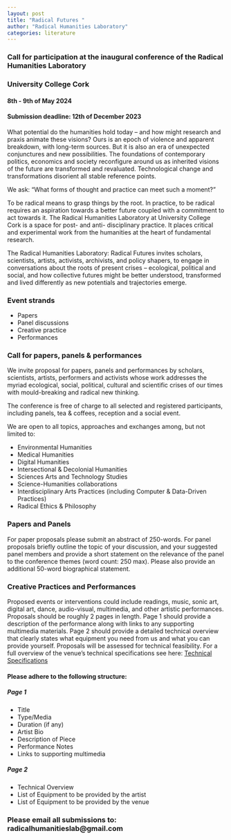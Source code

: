 ```yaml
---
layout: post
title: "Radical Futures "
author: "Radical Humanities Laboratory"
categories: literature
---
```


<h3>Call for participation at the inaugural conference of the Radical Humanities Laboratory</h3>
<h3>University College Cork</h3>
<h4>8th - 9th of May 2024</h4>
<h4>Submission deadline: 12th of December 2023</h4>

What potential do the humanities hold today – and how might research and praxis animate these visions? Ours is an epoch of violence and apparent breakdown, with long-term sources. But it is also an era of unexpected conjunctures and new possibilities. The foundations of contemporary politics, economics and society reconfigure around us as inherited visions of the future are transformed and revaluated. Technological change and transformations disorient all stable reference points.  

We ask: “What forms of thought and practice can meet such a moment?” 

To be radical means to grasp things by the root. In practice, to be radical requires an aspiration towards a better future coupled with a commitment to act towards it. The Radical Humanities Laboratory at University College Cork is a space for post- and anti- disciplinary practice. It places critical and experimental work from the humanities at the heart of fundamental research.  

The Radical Humanities Laboratory: Radical Futures invites scholars, scientists, artists, activists, archivists, and policy shapers, to engage in conversations about the roots of present crises – ecological, political and social, and how collective futures might be better understood, transformed and lived differently as new potentials and trajectories emerge.  

<h3>Event strands </h3>
<ul>
 <li>Papers</li>    
 <li>Panel discussions</li>    
 <li>Creative practice</li>    
 <li>Performances</li>    
</ul>

<h3>Call for papers, panels & performances</h3>
We invite proposal for papers, panels and performances by scholars, scientists, artists, performers and activists whose work addresses the myriad ecological, social, political, cultural and scientific crises of our times with mould-breaking and radical new thinking. 

The conference is free of charge to all selected and registered participants, including panels, tea & coffees, reception and a social event. 

We are open to all topics, approaches and exchanges among, but not limited to: 

<ul>
 <li> Environmental Humanities </li>
 <li> Medical Humanities </li>
 <li>Digital Humanities </li>
 <li>Intersectional & Decolonial Humanities</li> 
 <li>Sciences Arts and Technology Studies</li>
 <li>Science-Humanities collaborations</li> 
 <li>Interdisciplinary Arts Practices
    (including Computer & Data-Driven Practices)</li> 
 <li>Radical Ethics & Philosophy</li>
 </ul>

<h3>Papers and Panels </h3>
For paper proposals please submit an abstract of 250-words. For panel proposals briefly outline the topic of your discussion, and your suggested panel members and provide a short statement on the relevance of the panel to the conference themes (word count: 250 max). Please also provide an additional 50-word biographical statement. 


<h3>Creative Practices and Performances </h3>
Proposed events or interventions could include readings, music, sonic art, digital art, dance, audio-visual, multimedia, and other artistic performances. Proposals should be roughly 2 pages in length. Page 1 should provide a description of the performance along with links to any supporting multimedia materials. Page 2 should provide a detailed technical overview that clearly states what equipment you need from us and what you can provide yourself. Proposals will be assessed for technical feasibility. For a full overview of the venue’s technical specifications see here:  <a href="https://bit.ly/rhltechspecdoc" target="_blank">Technical Specifications</a> 

<h4>Please adhere to the following structure: </h4>
<h5>Page 1</h5>
<ul>
 <li>Title</li>
 <li>Type/Media</li>
 <li>Duration (if any)</li>
 <li>Artist Bio</li>
 <li>Description of Piece</li>
 <li>Performance Notes</li>
 <li>Links to supporting multimedia</li>
</ul>

<h5>Page 2</h5>
<ul>
 <li>Technical Overview</li>
 <li>List of Equipment to be provided by the artist</li>
 <li>List of Equipment to be provided by the venue</li>
</ul>

<h3>Please email all submissions to: radicalhumanitieslab@gmail.com</h3>
